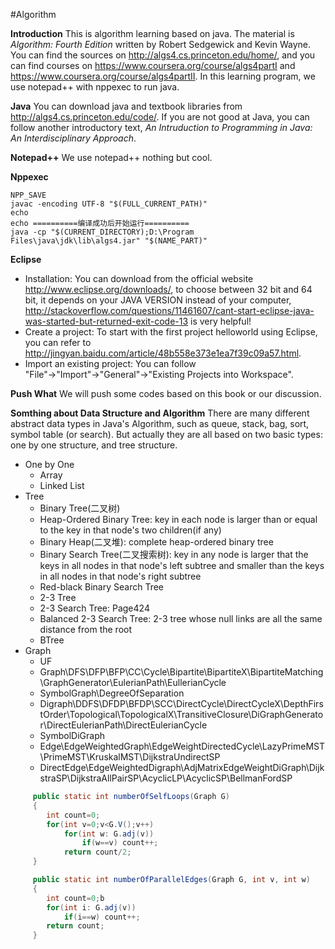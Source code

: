 ﻿#Algorithm

**Introduction** This is algorithm learning based on java. The material is *Algorithm: Fourth Edition* written by Robert Sedgewick and Kevin Wayne. You can find the sources on http://algs4.cs.princeton.edu/home/, and you can find courses on https://www.coursera.org/course/algs4partI and https://www.coursera.org/course/algs4partII. In this learning program, we use notepad++ with nppexec to run java.

**Java** You can download java and textbook libraries from http://algs4.cs.princeton.edu/code/. If you are not good at Java, you can follow another introductory text, *An Intruduction to Programming in Java: An Interdisciplinary Approach*.

**Notepad++** We use notepad++ nothing but cool.

**Nppexec** 
    
    NPP_SAVE
    javac -encoding UTF-8 "$(FULL_CURRENT_PATH)"
    echo
    echo ==========编译成功后开始运行========== 
    java -cp "$(CURRENT_DIRECTORY);D:\Program Files\java\jdk\lib\algs4.jar" "$(NAME_PART)"
    

**Eclipse** 
 - Installation: You can download from the official website http://www.eclipse.org/downloads/, to choose between 32 bit and 64 bit, it depends on your JAVA VERSION instead of your computer,  http://stackoverflow.com/questions/11461607/cant-start-eclipse-java-was-started-but-returned-exit-code-13 is very helpful! 
 - Create a project: To start with the first project helloworld using Eclipse, you can refer to http://jingyan.baidu.com/article/48b558e373e1ea7f39c09a57.html. 
 - Import an existing project: You can follow "File"→"Import"→"General"→"Existing Projects into Workspace".

**Push What** We will push some codes based on this book or our discussion.

**Somthing about Data Structure and Algorithm** There are many different abstract data types in Java's Algorithm, such as queue, stack, bag, sort, symbol table (or search). But actually they are all based on two basic types: one by one structure, and tree structure.
 - One by One
   - Array
   - Linked List
 - Tree
   - Binary Tree(二叉树)
   - Heap-Ordered Binary Tree: key in each node is larger than or equal to the key in that node's two children(if any)
   - Binary Heap(二叉堆): complete heap-ordered binary tree
   - Binary Search Tree(二叉搜索树): key in any node is larger that the keys in all nodes in that node's left subtree and smaller than the keys in all nodes in that node's right subtree
   - Red-black Binary Search Tree
   - 2-3 Tree
   - 2-3 Search Tree: Page424
   - Balanced 2-3 Search Tree: 2-3 tree whose null links are all the same distance from the root
   - BTree
 - Graph
   - UF
   - Graph\DFS\DFP\BFP\CC\Cycle\Bipartite\BipartiteX\BipartiteMatching\GraphGenerator\EulerianPath\EullerianCycle
   - SymbolGraph\DegreeOfSeparation
   - Digraph\DDFS\DFDP\BFDP\SCC\DirectCycle\DirectCycleX\DepthFirstOrder\Topological\TopologicalX\TransitiveClosure\DiGraphGenerator\DirectEulerianPath\DirectEulerianCycle
   - SymbolDiGraph
   - Edge\EdgeWeightedGraph\EdgeWeightDirectedCycle\LazyPrimeMST\PrimeMST\KruskalMST\DijkstraUndirectSP
   - DirectEdge\EdgeWeightedDigraph\AdjMatrixEdgeWeightDiGraph\DijkstraSP\DijkstraAllPairSP\AcyclicLP\AcyclicSP\BellmanFordSP
```java
     public static int numberOfSelfLoops(Graph G)
     {
        int count=0;
	    for(int v=0;v<G.V();v++)
		    for(int w: G.adj(v))
			    if(w==v) count++;
		    return count/2;
     }
```
```java
     public static int numberOfParallelEdges(Graph G, int v, int w)
     {
	    int count=0;b
	    for(int i: G.adj(v))
		    if(i==w) count++;
	    return count;
     }
```